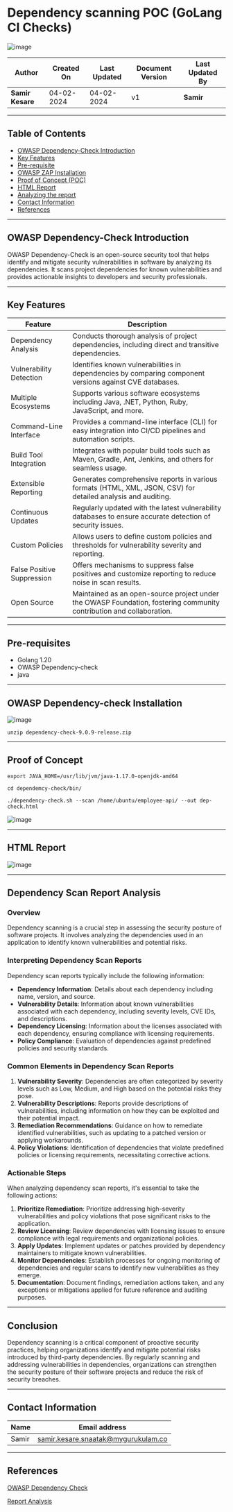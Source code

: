 # Dependency scanning POC (GoLang CI Checks)

![image](https://github.com/avengers-p7/Documentation/assets/156056570/0f4cf96f-42db-4548-9cbd-c475fd9aba6e)


| Author                 | Created On | Last Updated | Document Version | Last Updated By |
| ---------------------- | ---------- | ------------ | ---------------- | --------------- |
| **Samir Kesare** | 04-02-2024 | 04-02-2024   | v1               |  **Samir**        |
***
## Table of Contents

+ [OWASP Dependency-Check Introduction](#OWASP-Dependency-Check-Introduction)
+ [Key Features](#Key-Features)
+ [Pre-requisite](#Pre-requisite)
+ [OWASP ZAP Installation](#OWASP-ZAP-Installation)
+ [Proof of Concept (POC)](#Proof-of-Concept-(POC))
+ [HTML Report](#HTML-Report)
+ [Analyzing the report ](#Analyzing-the-report )
+ [Contact Information](#Contact-Information)
+ [References](#References)
***
## OWASP Dependency-Check Introduction
OWASP Dependency-Check is an open-source security tool that helps identify and mitigate security vulnerabilities in software by analyzing its dependencies. It scans project dependencies for known vulnerabilities and provides actionable insights to developers and security professionals.

***
## Key Features

| Feature               | Description                                                                                           |
|-----------------------|-------------------------------------------------------------------------------------------------------|
| Dependency Analysis   | Conducts thorough analysis of project dependencies, including direct and transitive dependencies.     |
| Vulnerability Detection| Identifies known vulnerabilities in dependencies by comparing component versions against CVE databases.|
| Multiple Ecosystems   | Supports various software ecosystems including Java, .NET, Python, Ruby, JavaScript, and more.         |
| Command-Line Interface| Provides a command-line interface (CLI) for easy integration into CI/CD pipelines and automation scripts.|
| Build Tool Integration| Integrates with popular build tools such as Maven, Gradle, Ant, Jenkins, and others for seamless usage. |
| Extensible Reporting  | Generates comprehensive reports in various formats (HTML, XML, JSON, CSV) for detailed analysis and auditing. |
| Continuous Updates    | Regularly updated with the latest vulnerability databases to ensure accurate detection of security issues.|
| Custom Policies       | Allows users to define custom policies and thresholds for vulnerability severity and reporting.         |
| False Positive Suppression| Offers mechanisms to suppress false positives and customize reporting to reduce noise in scan results.|
| Open Source           | Maintained as an open-source project under the OWASP Foundation, fostering community contribution and collaboration. |

***
## Pre-requisites

* Golang 1.20
* OWASP Dependency-check
* java

***
## OWASP Dependency-check Installation

![image](https://github.com/avengers-p7/Documentation/assets/156056570/e6e405dc-9929-4edd-82f1-e51ce0c5ae42)

```shell
unzip dependency-check-9.0.9-release.zip
```
***
## Proof of Concept

```shell
export JAVA_HOME=/usr/lib/jvm/java-1.17.0-openjdk-amd64
```
```shell
cd dependemcy-check/bin/
```
```shell
./dependency-check.sh --scan /home/ubuntu/employee-api/ --out dep-check.html
```
![image](https://github.com/avengers-p7/Documentation/assets/156056570/8a15332b-c718-4219-bc28-1091f1c87ce8)

***
## HTML Report

![image](https://github.com/avengers-p7/Documentation/assets/156056570/7cb122de-dbcd-4a91-afdb-531b820aee0a)


***
## Dependency Scan Report Analysis

### Overview

Dependency scanning is a crucial step in assessing the security posture of software projects. It involves analyzing the dependencies used in an application to identify known vulnerabilities and potential risks.

### Interpreting Dependency Scan Reports

Dependency scan reports typically include the following information:

- **Dependency Information**: Details about each dependency including name, version, and source.
- **Vulnerability Details**: Information about known vulnerabilities associated with each dependency, including severity levels, CVE IDs, and descriptions.
- **Dependency Licensing**: Information about the licenses associated with each dependency, ensuring compliance with licensing requirements.
- **Policy Compliance**: Evaluation of dependencies against predefined policies and security standards.

### Common Elements in Dependency Scan Reports

1. **Vulnerability Severity**: Dependencies are often categorized by severity levels such as Low, Medium, and High based on the potential risks they pose.
2. **Vulnerability Descriptions**: Reports provide descriptions of vulnerabilities, including information on how they can be exploited and their potential impact.
3. **Remediation Recommendations**: Guidance on how to remediate identified vulnerabilities, such as updating to a patched version or applying workarounds.
4. **Policy Violations**: Identification of dependencies that violate predefined policies or licensing requirements, necessitating corrective actions.

### Actionable Steps

When analyzing dependency scan reports, it's essential to take the following actions:

1. **Prioritize Remediation**: Prioritize addressing high-severity vulnerabilities and policy violations that pose significant risks to the application.
2. **Review Licensing**: Review dependencies with licensing issues to ensure compliance with legal requirements and organizational policies.
3. **Apply Updates**: Implement updates or patches provided by dependency maintainers to mitigate known vulnerabilities.
4. **Monitor Dependencies**: Establish processes for ongoing monitoring of dependencies and regular scans to identify new vulnerabilities as they emerge.
5. **Documentation**: Document findings, remediation actions taken, and any exceptions or mitigations applied for future reference and auditing purposes.
***
## Conclusion

Dependency scanning is a critical component of proactive security practices, helping organizations identify and mitigate potential risks introduced by third-party dependencies. By regularly scanning and addressing vulnerabilities in dependencies, organizations can strengthen the security posture of their software projects and reduce the risk of security breaches.
***
## Contact Information

| Name | Email address |
| ---- | ------------- |
| Samir | samir.kesare.snaatak@mygurukulam.co |

***
## References
[OWASP Dependency Check ](https://owasp.org/www-project-dependency-check/)

[Report Analysis ](https://jeremylong.github.io/DependencyCheck/index.html)



